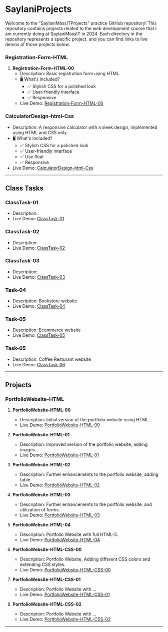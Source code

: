 # SaylaniProjects

Welcome to the "SaylaniMassITProjects" practice GitHub repository! This repository contains projects related to the web development course that I am currently doing at SaylaniMassIT in 2024. Each directory in the repository represents a specific project, and you can find links to live demos of those projects below.

### Registration-Form-HTML
1. **Registration-Form-HTML-00**
   - Description: Basic registration form using HTML.
   - 🖥️ What's included?
        - ✅ Stylish CSS for a polished look
        - ✅ User-friendly interface
        - ✅ Responsive
   - Live Demo: [Registration-Form-HTML-00](https://codebyfaisal.github.io/SaylaniProjects/Registration-Form-HTML-00/)

### CalculatorDesign-html-Css
   - Description: A responsive calculator with a sleek design, implemented using HTML and CSS only.
   - 🖥️ What's included?
        - ✅ Stylish CSS for a polished look
        - ✅ User-friendly interface
        - ✅ Use float
        - ✅ Responsive
   - Live Demo: [CalculatorDesign-html-Css](https://codebyfaisal.github.io/SaylaniProjects/CalculatorDesign-html-Css/)

---------------------------------------

## Class Tasks

### ClassTask-01
   - Description:
   - Live Demo: [ClassTask-01](https://codebyfaisal.github.io/SaylaniProjects/ClassTask-01/)

### ClassTask-02
   - Description:
   - Live Demo: [ClassTask-02](https://codebyfaisal.github.io/SaylaniProjects/ClassTask-02/)

### ClassTask-03
   - Description:
   - Live Demo: [ClassTask-03](https://codebyfaisal.github.io/SaylaniProjects/ClassTask-03/)

### Task-04
   - Description: Bookstore website
   - Live Demo: [ClassTask-04](https://codebyfaisal.github.io/SaylaniProjects/ClassTask-04/)

### Task-05
   - Description: Ecommerce website
   - Live Demo: [ClassTask-05](https://codebyfaisal.github.io/SaylaniProjects/Task-05/)

### Task-05
   - Description: Coffee Resturant website
   - Live Demo: [ClassTask-06](https://codebyfaisal.github.io/SaylaniProjects/Task-06/)


---------------------------------------------
## Projects

### PortfolioWebsite-HTML
1. **PortfolioWebsite-HTML-00**
   - Description: Initial version of the portfolio website using HTML.
   - Live Demo: [PortfolioWebsite-HTML-00](https://codebyfaisal.github.io/SaylaniProjects/PortfolioWebsite-HTML-00/)

2. **PortfolioWebsite-HTML-01**
   - Description: Improved version of the portfolio website, adding images.
   - Live Demo: [PortfolioWebsite-HTML-01](https://codebyfaisal.github.io/SaylaniProjects/PortfolioWebsite-HTML-01/)

3. **PortfolioWebsite-HTML-02**
   - Description: Further enhancements to the portfolio website, adding table.
   - Live Demo: [PortfolioWebsite-HTML-02](https://codebyfaisal.github.io/SaylaniProjects/PortfolioWebsite-HTML-02/)

4. **PortfolioWebsite-HTML-03**
   - Description: Further enhancements to the portfolio website, and utilization of forms.
   - Live Demo: [PortfolioWebsite-HTML-03](https://codebyfaisal.github.io/SaylaniProjects/PortfolioWebsite-HTML-03/)

5. **PortfolioWebsite-HTML-04**
   - Description: Portfolio Website with full HTML-5.
   - Live Demo: [PortfolioWebsite-HTML-04](https://codebyfaisal.github.io/SaylaniProjects/PortfolioWebsite-HTML-04/)

6. **PortfolioWebsite-HTML-CSS-00**
   - Description: Portfolio Website, Adding different CSS colors and extending CSS styles.
   - Live Demo: [PortfolioWebsite-HTML-CSS-00](https://codebyfaisal.github.io/SaylaniProjects/PortfolioWebsite-HTML-CSS-00/)

7. **PortfolioWebsite-HTML-CSS-01**
   - Description: Portfolio Website with ...
   - Live Demo: [PortfolioWebsite-HTML-CSS-01](https://codebyfaisal.github.io/SaylaniProjects/PortfolioWebsite-HTML-CSS-01/)
     
8. **PortfolioWebsite-HTML-CSS-02**
   - Description: Portfolio Website with ...
   - Live Demo: [PortfolioWebsite-HTML-CSS-02](https://codebyfaisal.github.io/SaylaniProjects/PortfolioWebsite-HTML-CSS-02/)

---------------------------------------------
